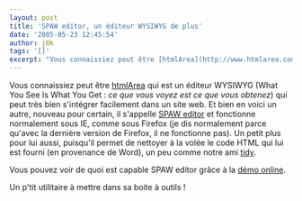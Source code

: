 ```yaml
---
layout: post
title: 'SPAW editor, un éditeur WYSIWYG de plus'
date: '2005-05-23 12:45:54'
author: j0k
tags: '[]'
excerpt: "Vous connaissiez peut être [htmlArea](http://www.htmlarea.com/) qui est un éditeur WYSIWYG (What You See Is What You Get : *ce que vous voyez est ce que vous obtenez*) qui peut très bien s'intégrer facilement dans un site web.     \nEt bien en voici un autre, nouveau pour certain, il s'appelle [SPAW      …"
---
```


Vous connaissiez peut être [htmlArea](http://www.htmlarea.com/) qui est un éditeur WYSIWYG (What You See Is What You Get : *ce que vous voyez est ce que vous obtenez*) qui peut très bien s'intégrer facilement dans un site web.
Et bien en voici un autre, nouveau pour certain, il s'appelle [SPAW editor](http://www.solmetra.lt/en/disp.php/en_products/en_spaw/en_spaw_about) et fonctionne normalement sous IE, comme sous Firefox (je dis normalement parce qu'avec la dernière version de Firefox, il ne fonctionne pas). Un petit plus pour lui aussi, puisqu'il permet de nettoyer à la volée le code HTML qui lui est fourni (en provenance de Word), un peu comme notre ami [tidy](http://www.j0k3r.net/chtit-truc-tidy-nettoie-votre-code-html-24.html).

Vous pouvez voir de quoi est capable SPAW editor grâce à la [démo online](http://www.solmetra.com/spaw/demo/demo.php).

Un p'tit utilitaire à mettre dans sa boite à outils !
